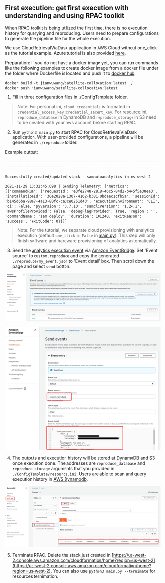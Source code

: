 ## First execution: get first execution with understanding and using RPAC toolkit

When RPAC toolkit is being utilized the first time, there is no execution history for querying and reproducing. Users need to prepare configurations to generate the pipeline file for the whole execution.

We use CloudRetrievalViaDask application in AWS Cloud without one_click as the tutorial example. Azure tutorial is also provided [here](./first_execution_azure.md).

Preparation: If you do not have a docker image yet, you can run commands like the following examples to create docker image from a docker file under the folder where Dockerfile is located and push it to [docker hub](https://hub.docker.com).
```
docker build -t jianwuwang/satellite-collocation:latest ./
docker push jianwuwang/satellite-collocation:latest
```


1. Fill in three configuration files in ./ConfigTemplate folder.


> Note: For personal.ini, `cloud_credentials` is formated in `credential_access_key:credential_secert_key`. For resource.ini, `reproduce_database` in DynamoDB and `reproduce_storage` in S3 need to be created with your aws account before starting RPAC.


2. Run `python3 main.py` to start RPAC for CloudRetrievalViaDask application. With user-provided configurations, a pipeline will be generated in `./reproduce` folder.

Example output:
```
-------------------------------------------------------------------------------------------------

Successfully created/updated stack - samautoanalytics in us-west-2

2021-11-29 13:32:45,098 | Sending Telemetry: {'metrics': [{'commandRun': {'requestId': 'e3fe2748-2818-46c5-84d2-b445f5e30ea3', 'installationId': '30e2028a-1307-4162-b381-0bdaec1cfb5a', 'sessionId': 'b145d6ba-98a7-4a13-80fc-ca3ce0251d43', 'executionEnvironment': 'CLI', 'ci': False, 'pyversion': '3.7.10', 'samcliVersion': '1.24.1', 'awsProfileProvided': False, 'debugFlagProvided': True, 'region': '', 'commandName': 'sam deploy', 'duration': 101240, 'exitReason': 'success', 'exitCode': 0}}]}

```

> Note: For the tutorial, we separate cloud provisioning with analytics execution (default `one_click = False` in [main.py](https://github.com/big-data-lab-umbc/Reproducible_and_portable_app_in_cloud/blob/b8aed7794df935ccdf9a5a193312955a1eab7e53/main.py#L19)). This step will only finish software and hardware provisioning of analytics automatically.


3. Send the [analytics execution event](../AwsServerlessTemplate/CloudRetrievalViaDask/SampleEvent.json) via [Amazon EventBridge](https://us-west-2.console.aws.amazon.com/events/home?region=us-west-2#/eventbuses). Set 'Event source' to `custom.reproduce` and copy the generated `./reproduce/my_event.json` to 'Event detail' box. Then scroll down the page and select `send` botton.

<p align="center"><img src="./figures/eventbridge.png"/></p>
<p align="center"><img src="./figures/sendevent.png"/></p>


4. The outputs and execution history will be stored at DynamoDB and S3 once execution done. The addresses are `reproduce_database` and `reproduce_storage` arguments that you provided in `./ConfigTemplate/resource.ini`. Users are able to scan and query execution history in [AWS Dynamodb](https://us-west-2.console.aws.amazon.com/dynamodbv2/home?region=us-west-2#item-explorer).

<p align="center"><img src="./figures/dynamodbscan.png"/></p>

5. Terminate RPAC. Delete the stack just created in [https://us-west-2.console.aws.amazon.com/cloudformation/home?region=us-west-2](https://us-west-2.console.aws.amazon.com/cloudformation/home?region=us-west-2). You can also use `python3 main.py --ternimate` for resources ternimation.
